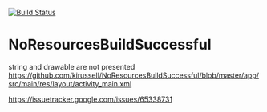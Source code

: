 [![Build Status](https://travis-ci.org/kirussell/NoResourcesBuildSuccessful.svg?branch=master)](https://travis-ci.org/kirussell/NoResourcesBuildSuccessful)
# NoResourcesBuildSuccessful

string and drawable are not presented
https://github.com/kirussell/NoResourcesBuildSuccessful/blob/master/app/src/main/res/layout/activity_main.xml


https://issuetracker.google.com/issues/65338731
